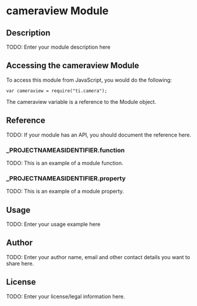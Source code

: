 # cameraview Module

## Description

TODO: Enter your module description here

## Accessing the cameraview Module

To access this module from JavaScript, you would do the following:

	var cameraview = require("ti.camera");

The cameraview variable is a reference to the Module object.	

## Reference

TODO: If your module has an API, you should document
the reference here.

### ___PROJECTNAMEASIDENTIFIER__.function

TODO: This is an example of a module function.

### ___PROJECTNAMEASIDENTIFIER__.property

TODO: This is an example of a module property.

## Usage

TODO: Enter your usage example here

## Author

TODO: Enter your author name, email and other contact
details you want to share here. 

## License

TODO: Enter your license/legal information here.
